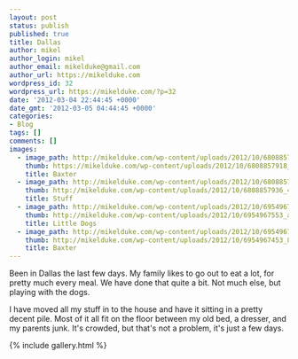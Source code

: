 ```yaml
---
layout: post
status: publish
published: true
title: Dallas
author: mikel
author_login: mikel
author_email: mikelduke@gmail.com
author_url: https://mikelduke.com
wordpress_id: 32
wordpress_url: https://mikelduke.com/?p=32
date: '2012-03-04 22:44:45 +0000'
date_gmt: '2012-03-05 04:44:45 +0000'
categories:
- Blog
tags: []
comments: []
images:
  - image_path: http://mikelduke.com/wp-content/uploads/2012/10/6808857918_a840e9081d_o.jpg
    thumb: https://mikelduke.com/wp-content/uploads/2012/10/6808857918_a840e9081d_o-150x150.jpg
    title: Baxter
  - image_path: http://mikelduke.com/wp-content/uploads/2012/10/6808857936_4ee646c8e8_o.jpg
    thumb: http://mikelduke.com/wp-content/uploads/2012/10/6808857936_4ee646c8e8_o-150x150.jpg
    title: Stuff
  - image_path: http://mikelduke.com/wp-content/uploads/2012/10/6954967553_a0a6645081_o.jpg
    thumb: http://mikelduke.com/wp-content/uploads/2012/10/6954967553_a0a6645081_o-150x150.jpg
    title: Little Dogs
  - image_path: http://mikelduke.com/wp-content/uploads/2012/10/6954967453_8bc76cf4fd_o.jpg
    thumb: http://mikelduke.com/wp-content/uploads/2012/10/6954967453_8bc76cf4fd_o-150x150.jpg
    title: Baxter
---
```

Been in Dallas the last few days. My family likes to go out to eat a lot, for pretty much every 
meal. We have done that quite a bit. Not much else, but playing with the dogs.

I have moved all my stuff in to the house and have it sitting in a pretty decent pile. 
Most of it all fit on the floor between my old bed, a dresser, and my parents junk. It's 
crowded, but that's not a problem, it's just a few days.

{% include gallery.html %}
